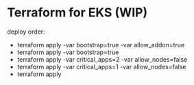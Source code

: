 # Terraform for EKS (WIP)

deploy order:

- terraform apply -var bootstrap=true -var allow_addon=true
- terraform apply -var bootstrap=true 
- terraform apply -var critical_apps=2 -var allow_nodes=false 
- terraform apply -var critical_apps=1 -var allow_nodes=false
- terraform apply
